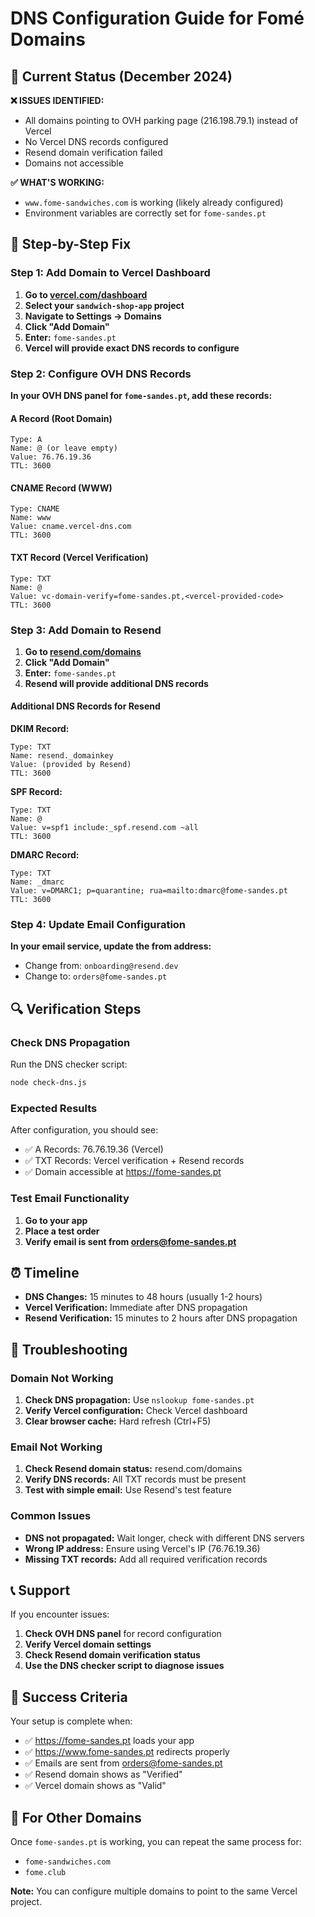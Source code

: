# DNS Configuration Guide for Fomé Domains

## 🎯 Current Status (December 2024)

**❌ ISSUES IDENTIFIED:**
- All domains pointing to OVH parking page (216.198.79.1) instead of Vercel
- No Vercel DNS records configured
- Resend domain verification failed
- Domains not accessible

**✅ WHAT'S WORKING:**
- `www.fome-sandwiches.com` is working (likely already configured)
- Environment variables are correctly set for `fome-sandes.pt`

## 🚀 Step-by-Step Fix

### Step 1: Add Domain to Vercel Dashboard

1. **Go to [vercel.com/dashboard](https://vercel.com/dashboard)**
2. **Select your `sandwich-shop-app` project**
3. **Navigate to Settings → Domains**
4. **Click "Add Domain"**
5. **Enter:** `fome-sandes.pt`
6. **Vercel will provide exact DNS records to configure**

### Step 2: Configure OVH DNS Records

**In your OVH DNS panel for `fome-sandes.pt`, add these records:**

#### A Record (Root Domain)
```
Type: A
Name: @ (or leave empty)
Value: 76.76.19.36
TTL: 3600
```

#### CNAME Record (WWW)
```
Type: CNAME
Name: www
Value: cname.vercel-dns.com
TTL: 3600
```

#### TXT Record (Vercel Verification)
```
Type: TXT
Name: @
Value: vc-domain-verify=fome-sandes.pt,<vercel-provided-code>
TTL: 3600
```

### Step 3: Add Domain to Resend

1. **Go to [resend.com/domains](https://resend.com/domains)**
2. **Click "Add Domain"**
3. **Enter:** `fome-sandes.pt`
4. **Resend will provide additional DNS records**

#### Additional DNS Records for Resend

**DKIM Record:**
```
Type: TXT
Name: resend._domainkey
Value: (provided by Resend)
TTL: 3600
```

**SPF Record:**
```
Type: TXT
Name: @
Value: v=spf1 include:_spf.resend.com ~all
TTL: 3600
```

**DMARC Record:**
```
Type: TXT
Name: _dmarc
Value: v=DMARC1; p=quarantine; rua=mailto:dmarc@fome-sandes.pt
TTL: 3600
```

### Step 4: Update Email Configuration

**In your email service, update the from address:**
- Change from: `onboarding@resend.dev`
- Change to: `orders@fome-sandes.pt`

## 🔍 Verification Steps

### Check DNS Propagation

Run the DNS checker script:

```bash
node check-dns.js
```

### Expected Results

After configuration, you should see:

- ✅ A Records: 76.76.19.36 (Vercel)
- ✅ TXT Records: Vercel verification + Resend records
- ✅ Domain accessible at https://fome-sandes.pt

### Test Email Functionality

1. **Go to your app**
2. **Place a test order**
3. **Verify email is sent from orders@fome-sandes.pt**

## ⏰ Timeline

- **DNS Changes:** 15 minutes to 48 hours (usually 1-2 hours)
- **Vercel Verification:** Immediate after DNS propagation
- **Resend Verification:** 15 minutes to 2 hours after DNS propagation

## 🚨 Troubleshooting

### Domain Not Working

1. **Check DNS propagation:** Use `nslookup fome-sandes.pt`
2. **Verify Vercel configuration:** Check Vercel dashboard
3. **Clear browser cache:** Hard refresh (Ctrl+F5)

### Email Not Working

1. **Check Resend domain status:** resend.com/domains
2. **Verify DNS records:** All TXT records must be present
3. **Test with simple email:** Use Resend's test feature

### Common Issues

- **DNS not propagated:** Wait longer, check with different DNS servers
- **Wrong IP address:** Ensure using Vercel's IP (76.76.19.36)
- **Missing TXT records:** Add all required verification records

## 📞 Support

If you encounter issues:

1. **Check OVH DNS panel** for record configuration
2. **Verify Vercel domain settings**
3. **Check Resend domain verification status**
4. **Use the DNS checker script to diagnose issues**

## 🎯 Success Criteria

Your setup is complete when:

- ✅ https://fome-sandes.pt loads your app
- ✅ https://www.fome-sandes.pt redirects properly
- ✅ Emails are sent from orders@fome-sandes.pt
- ✅ Resend domain shows as "Verified"
- ✅ Vercel domain shows as "Valid"

## 🔄 For Other Domains

Once `fome-sandes.pt` is working, you can repeat the same process for:
- `fome-sandwiches.com`
- `fome.club`

**Note:** You can configure multiple domains to point to the same Vercel project.
